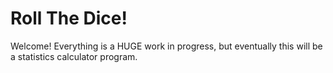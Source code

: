 # Roll The Dice!

Welcome! Everything is a HUGE work in progress, but eventually this will be a statistics calculator program.